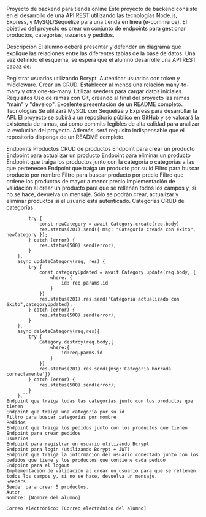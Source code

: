 Proyecto de backend para tienda online
Este proyecto de backend consiste en el desarrollo de una API REST utilizando las tecnologías Node.js, Express, y MySQL/Sequelize para una tienda en línea (e-commerce). El objetivo del proyecto es crear un conjunto de endpoints para gestionar productos, categorías, usuarios y pedidos.

Descripción
El alumno deberá presentar y defender un diagrama que explique las relaciones entre las diferentes tablas de la base de datos. Una vez definido el esquema, se espera que el alumno desarrolle una API REST capaz de:

Registrar usuarios utilizando Bcrypt.
Autenticar usuarios con token y middleware.
Crear un CRUD.
Establecer al menos una relación many-to-many y otra one-to-many.
Utilizar seeders para cargar datos iniciales.
Requisitos
Uso de ramas con Git, creando al final del proyecto las ramas "main" y "develop".
Excelente presentación de un README completo.
Tecnologías
Se utilizará MySQL con Sequelize y Express para desarrollar la API. El proyecto se subirá a un repositorio público en GitHub y se valorará la existencia de ramas, así como commits legibles de alta calidad para analizar la evolución del proyecto. Además, será requisito indispensable que el repositorio disponga de un README completo.

Endpoints
Productos
CRUD de productos
Endpoint para crear un producto
Endpoint para actualizar un producto
Endpoint para eliminar un producto
Endpoint que traiga los productos junto con la categoría o categorías a las que pertenecen
Endpoint que traiga un producto por su id
Filtro para buscar producto por nombre
Filtro para buscar producto por precio
Filtro que ordene los productos de mayor a menor precio
Implementación de validación al crear un producto para que se rellenen todos los campos y, si no se hace, devuelva un mensaje.
Sólo se podrán crear, actualizar y eliminar productos si el usuario está autenticado.
Categorías
CRUD de categorías
```    async createCategory(req, res) {
        try {
            const newCategory = await Category.create(req.body)
            res.status(201).send({ msg: "Categoria creada con éxito", newCategory });
        } catch (error) {
            res.status(500).send(error);
        }
    },
    async updateCategory(req, res) {
        try {
            const categoryUpdated = await Category.update(req.body, {
                where: {
                    id: req.params.id
                }
            })
            res.status(201).res.send("Categoria actualizado con éxito",categoryUpdated);
        } catch (error) {
            res.status(500).send(error);
        }
    },
    async deleteCategory(req,res){
        try {
            Category.destroy(req.body,{
                where:{
                    id:req.parms.id
                }
            })
            res.status(201).res.send({msg:'Categoria borrada correctamente'})
        } catch (error) {
            res.status(500).send(error);
        }
    },```
Endpoint que traiga todas las categorías junto con los productos que tienen
Endpoint que traiga una categoría por su id
Filtro para buscar categorías por nombre
Pedidos
Endpoint que traiga los pedidos junto con los productos que tienen
Endpoint para crear pedidos
Usuarios
Endpoint para registrar un usuario utilizando Bcrypt
Endpoint para login (utilizando Bcrypt + JWT)
Endpoint que traiga la información del usuario conectado junto con los pedidos que tiene y los productos que contiene cada pedido
Endpoint para el logout
Implementación de validación al crear un usuario para que se rellenen todos los campos y, si no se hace, devuelva un mensaje.
Seeders
Seeder para crear 5 productos.
Autor
Nombre: [Nombre del alumno]

Correo electrónico: [Correo electrónico del alumno]
